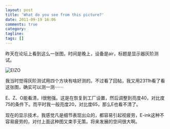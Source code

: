 ```yaml
---
layout: post
title: 'What do you see from this picture?'
date: 2011-09-19 16:06
comments: true
category: 
tagline: 
tags: []
---
```

    

昨天在论坛上看到这么一张图，时间是晚上，设备是air，标题是显示器灰阶测试。

![EIZO](http://qingpei.me/images/in_post/EIZO.png)

我当时觉得灰阶测试用四个方块有啥好测的。不过看了回帖，我又用2311h看了看这张图，确实可以测一测⋯⋯

E、Z、O能看清，I很勉强。这是在恢复到工厂设置，然后调整到亮度40，对比度75的条件下。而平时我一般亮度20，对比度65，那么E也看不清了。

现在的显示技术，我感觉凡是细节表现出众的，都容易引起视疲劳，E-ink这种不容易疲劳的，对付上面这种图又束手无策。将来发展的空间很大啊。
